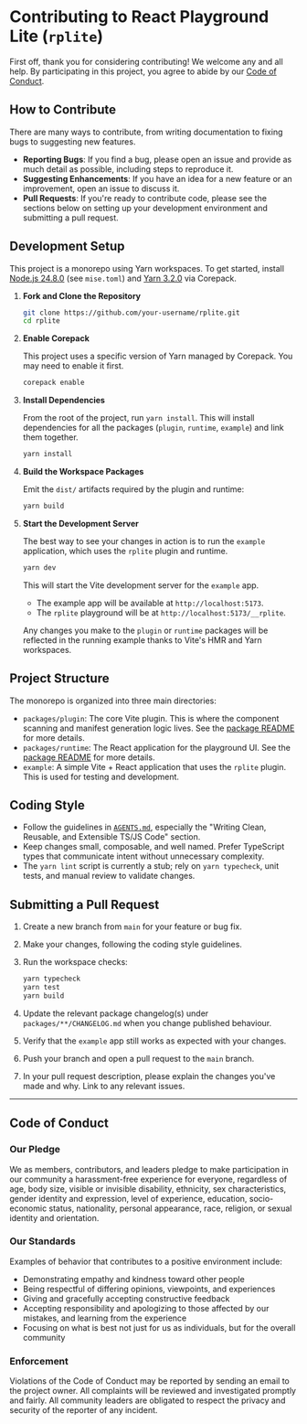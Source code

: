 # Contributing to React Playground Lite (`rplite`)

First off, thank you for considering contributing! We welcome any and all help. By participating in this project, you agree to abide by our [Code of Conduct](#code-of-conduct).

## How to Contribute

There are many ways to contribute, from writing documentation to fixing bugs to suggesting new features.

- **Reporting Bugs**: If you find a bug, please open an issue and provide as much detail as possible, including steps to reproduce it.
- **Suggesting Enhancements**: If you have an idea for a new feature or an improvement, open an issue to discuss it.
- **Pull Requests**: If you're ready to contribute code, please see the sections below on setting up your development environment and submitting a pull request.

## Development Setup

This project is a monorepo using Yarn workspaces. To get started, install [Node.js 24.8.0](https://nodejs.org/) (see `mise.toml`) and [Yarn 3.2.0](https://yarnpkg.com/) via Corepack.

1.  **Fork and Clone the Repository**

    ```bash
    git clone https://github.com/your-username/rplite.git
    cd rplite
    ```

2.  **Enable Corepack**

    This project uses a specific version of Yarn managed by Corepack. You may need to enable it first.

    ```bash
    corepack enable
    ```

3.  **Install Dependencies**

    From the root of the project, run `yarn install`. This will install dependencies for all the packages (`plugin`, `runtime`, `example`) and link them together.

    ```bash
    yarn install
    ```

4.  **Build the Workspace Packages**

    Emit the `dist/` artifacts required by the plugin and runtime:

    ```bash
    yarn build
    ```

5.  **Start the Development Server**

    The best way to see your changes in action is to run the `example` application, which uses the `rplite` plugin and runtime.

    ```bash
    yarn dev
    ```

    This will start the Vite development server for the `example` app.
    - The example app will be available at `http://localhost:5173`.
    - The `rplite` playground will be at `http://localhost:5173/__rplite`.

    Any changes you make to the `plugin` or `runtime` packages will be reflected in the running example thanks to Vite's HMR and Yarn workspaces.

## Project Structure

The monorepo is organized into three main directories:

-   `packages/plugin`: The core Vite plugin. This is where the component scanning and manifest generation logic lives. See the [package README](./packages/plugin/README.md) for more details.
-   `packages/runtime`: The React application for the playground UI. See the [package README](./packages/runtime/README.md) for more details.
-   `example`: A simple Vite + React application that uses the `rplite` plugin. This is used for testing and development.

## Coding Style

- Follow the guidelines in [`AGENTS.md`](./AGENTS.md), especially the "Writing Clean, Reusable, and Extensible TS/JS Code" section.
- Keep changes small, composable, and well named. Prefer TypeScript types that communicate intent without unnecessary complexity.
- The `yarn lint` script is currently a stub; rely on `yarn typecheck`, unit tests, and manual review to validate changes.

## Submitting a Pull Request

1.  Create a new branch from `main` for your feature or bug fix.
2.  Make your changes, following the coding style guidelines.
3.  Run the workspace checks:

    ```bash
    yarn typecheck
    yarn test
    yarn build
    ```

4.  Update the relevant package changelog(s) under `packages/**/CHANGELOG.md` when you change published behaviour.
5.  Verify that the `example` app still works as expected with your changes.
6.  Push your branch and open a pull request to the `main` branch.
7.  In your pull request description, please explain the changes you've made and why. Link to any relevant issues.

---

## Code of Conduct

### Our Pledge

We as members, contributors, and leaders pledge to make participation in our community a harassment-free experience for everyone, regardless of age, body size, visible or invisible disability, ethnicity, sex characteristics, gender identity and expression, level of experience, education, socio-economic status, nationality, personal appearance, race, religion, or sexual identity and orientation.

### Our Standards

Examples of behavior that contributes to a positive environment include:
- Demonstrating empathy and kindness toward other people
- Being respectful of differing opinions, viewpoints, and experiences
- Giving and gracefully accepting constructive feedback
- Accepting responsibility and apologizing to those affected by our mistakes, and learning from the experience
- Focusing on what is best not just for us as individuals, but for the overall community

### Enforcement

Violations of the Code of Conduct may be reported by sending an email to the project owner. All complaints will be reviewed and investigated promptly and fairly. All community leaders are obligated to respect the privacy and security of the reporter of any incident.
